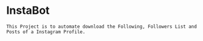 # InstaBot
    This Project is to automate download the Following, Followers List and Posts of a Instagram Profile.
